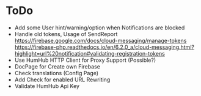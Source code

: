 # ToDo

- Add some User hint/warning/option when Notifications are blocked
- Handle old tokens, Usage of SendReport
  https://firebase.google.com/docs/cloud-messaging/manage-tokens
  https://firebase-php.readthedocs.io/en/6.2.0_a/cloud-messaging.html?highlight=url%20notification#validating-registration-tokens
- Use HumHub HTTP Client for Proxy Support (Possible?)
- DocPage for Create own Firebase
- Check translations (Config Page)
- Add Check for enabled URL Rewriting
- Validate HumHub Api Key